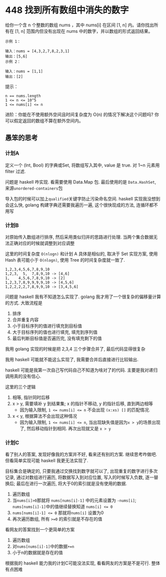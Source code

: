 # 448 找到所有数组中消失的数字

给你一个含 n 个整数的数组 nums ，其中 nums[i] 在区间 [1, n] 内。请你找出所有在 [1, n] 范围内但没有出现在 nums 中的数字，并以数组的形式返回结果。


```
示例 1：

输入：nums = [4,3,2,7,8,2,3,1]
输出：[5,6]
示例 2：

输入：nums = [1,1]
输出：[2]
```


提示：
```
n == nums.length
1 <= n <= 10^5
1 <= nums[i] <= n
```
进阶：你能在不使用额外空间且时间复杂度为 O(n) 的情况下解决这个问题吗? 你可以假定返回的数组不算在额外空间内。

## 愚笨的思考

### 计划A

定义一个 (Int, Bool) 的字典或Set, 将数组写入其中, value 是 true. 对 1\~n 元素用 filter 过滤.

问题是 haskell 咋实现. 看需要使用 Data.Map 包. 最后使用的是 `Data.HashSet`, 来源`unordered-containers`包

导入包的时候可以加上`qualified`关键字防止污染命名空间. haskell 实现我没想到会这么快, golang 构建字典还需要我遍历一遍, 这个很快现成的方法, 连循环都不用写

### 计划B

对原始传入数组进行排序, 然后采用类似归并的思路进行处理. 当两个集合数据无法正确对应的时候就调整到对应调整

这里的时间复杂度 `O(nlogn)` 和计划 A 具体是相似的, 取决于 Set 实现方案, 使用 Hash 表可能小于 `O(nlogn)`, 使用 Tree 的时间复杂度就一致了.

```
1,2,3,4,5,6,7,8,9,10
1,2,3,  5,  7,8,9,10 -> [4,6]
1,    4,5,6,7,8,9,10 -> [2]
1,2,3,7,8,9,9,9,9,10 -> [4,5,6]
1,2,2,2,2,7,8,9,9,10 -> [3,4,5,6]
```

问题是 haskell 我有不知道怎么实现了. golang 我才用了一个很复杂的偏移量计算的方式. 大致流程是
1. 排序
2. 合并重复内容
3. 小于目标序列的值进行填充到目标值
4. 大于目标序列的值也进行填充, 填充到序列值
5. 最后判断目标值是否遍历完, 没有填充剩下的值

我用 golang 实现的时候是把 2,3,4 三个步骤合并了, 最后代码显得很复杂

我用 haskell 可能就不能这么实现了, 我需要合并后直接进行比较输出.

haskell 可能是我第一次自己写代码自己不知道为啥对了的代码. 主要是我对递归调用真的没有信心.

这里的三个逻辑
1. 相等, 指针同时后移
2. x > y, 需要填补 y 到结果集; x 的指针不移动, y 的指针后移, 直到两边相等
    * 因为输入限制, `1 <= nums[i] <= n` 不会出现 `(x:xs) []` 的匹配情况.
3. x < y, 根据算法不会出现这种情况
    * 因为输入限制, `1 <= nums[i] <= n`, 当出现缺失值是因为`x > y`的场景出现了, 然后移动指针到相同. 再次出现就又是 `x > y`

### 计划C

看了别人的答案, 发现好像我的方案并不好, 看来还有别的方案. 继续思考咋做吧. 但看简单实现可能 haskell 我更无法实现了.

目标集合是确定的, 只要我通过交换找到数字就可以了, 出现重复的数字进行多次记录, 通过对数组进行遍历, 将数据写入到对应位置, 写入的时候写入负数, 逐一替换后; 最后在进行一次遍历, 将大于0的索引就是没有使用的数据.

1. 遍历数组
2. 当`nums[i]>0`那就将 `nums[nums[i]-1]` 中的元素设置为 `-nums[i]`; `nums[nums[i]-1]`中的值继续替换知道 `nums[i] <= 0`
3. `nums[nums[i]-1] <= 0` 那就将`nums[i]` 设置为0
4. 再次遍历数组, 所有 `>=0` 的索引就是不存在的值

看网友的答案找到一个更简单的方案

1. 遍历数组
2. 对`nums[nums[i]-1]`中的数据`+=n`
3. 小于n的数据就是存在的值

根据我的 haskell 能力我的计划C可能没法实现, 看看网友的方案是不是可行. 整体有点困难


